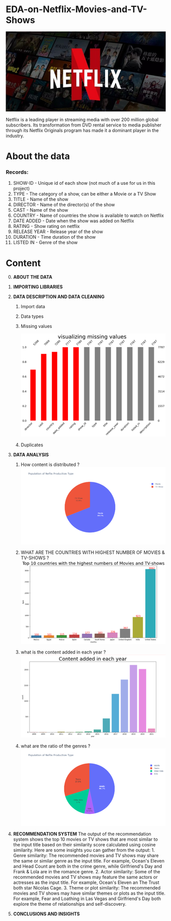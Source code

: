 # EDA-on-Netflix-Movies-and-TV-Shows

![Netflix](images/netflix.jpg "Netflix")

Netflix is a leading player in streaming media with over 200 million global subscribers. Its transformation from DVD rental service to media publisher through its Netflix Originals program has made it a dominant player in the industry.





# About the data

### Records:

1. SHOW-ID - Unique id of each show (not much of a use for us in this project)
2. TYPE - The category of a show, can be either a Movie or a TV Show
3. TITLE - Name of the show
4. DIRECTOR - Name of the director(s) of the show
5. CAST - Name of the show
6. COUNTRY - Name of countries the show is available to watch on Netflix
7. DATE ADDED - Date when the show was added on Netflix
8. RATING - Show rating on netflix
9. RELEASE YEAR - Release year of the show
10. DURATION - Time duration of the show
11. LISTED IN - Genre of the show



# Content
0. **ABOUT THE DATA**

1. **IMPORTING LIBRARIES**

2. **DATA DESCRIPTION AND DATA CLEANING**

    1. Import data

    2. Data types

    3. Missing values
    
        ![Missing](images/missing_values.jpg "Missing")
        
    4. Duplicates

3. **DATA ANALYSIS**

    1. How content is distributed ?  
        ![Content distribution](images/production_types.png "Content distribution")

    2. WHAT ARE THE COUNTRIES WITH HIGHEST NUMBER OF MOVIES & TV-SHOWS ?  
        ![missing values](images/countries_highest_movies_and_tv_shows.jpg "missing values")
    
    3. what is the content added in each year ?  
        ![Content added](images/content_added_in_each_year.jpg "Content added")

    4. what are the ratio of the genres ?  
        ![genres](images/netflix_production_types.jpg "genres")

4. **RECOMMENDATION SYSTEM**
        The output of the recommendation system shows the top 10 movies or TV shows that are most similar to the input title based on their similarity score calculated         using cosine similarity. Here are some insights you can gather from the output:
        1. Genre similarity: The recommended movies and TV shows may share the same or similar genre as the input title. For example, Ocean's Eleven and Head Count are            both in the crime genre, while Girlfriend's Day and Frank & Lola are in the romance genre.
        2. Actor similarity: Some of the recommended movies and TV shows may feature the same actors or actresses as the input title. For example, Ocean's Eleven an              The Trust both star Nicolas Cage.
        3. Theme or plot similarity: The recommended movies and TV shows may have similar themes or plots as the input title. For example, Fear and Loathing in Las                Vegas and Girlfriend's Day both explore the theme of relationships and self-discovery.


6. **CONCLUSIONS AND INSIGHTS**

